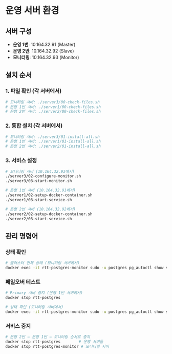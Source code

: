 # 운영 서버 환경

## 서버 구성
- **운영 1번**: 10.164.32.91 (Master)
- **운영 2번**: 10.164.32.92 (Slave)  
- **모니터링**: 10.164.32.93 (Monitor)

## 설치 순서

### 1. 파일 확인 (각 서버에서)
```bash
# 모니터링 서버: ./server3/00-check-files.sh
# 운영 1번 서버: ./server1/00-check-files.sh  
# 운영 2번 서버: ./server2/00-check-files.sh
```

### 2. 통합 설치 (각 서버에서)
```bash
# 모니터링 서버: ./server3/01-install-all.sh
# 운영 1번 서버: ./server1/01-install-all.sh
# 운영 2번 서버: ./server2/01-install-all.sh
```

### 3. 서비스 설정
```bash
# 모니터링 서버 (10.164.32.93에서)
./server3/02-configure-monitor.sh
./server3/03-start-monitor.sh

# 운영 1번 서버 (10.164.32.91에서)  
./server1/02-setup-docker-container.sh
./server1/03-start-service.sh

# 운영 2번 서버 (10.164.32.92에서)
./server2/02-setup-docker-container.sh  
./server2/03-start-service.sh
```

## 관리 명령어

### 상태 확인
```bash
# 클러스터 전체 상태 (모니터링 서버에서)
docker exec -it rtt-postgres-monitor sudo -u postgres pg_autoctl show state --pgdata /var/lib/postgresql/data
```

### 페일오버 테스트  
```bash
# Primary 서버 중지 (운영 1번 서버에서)
docker stop rtt-postgres

# 상태 확인 (모니터링 서버에서)
docker exec -it rtt-postgres-monitor sudo -u postgres pg_autoctl show state --pgdata /var/lib/postgresql/data
```

### 서비스 중지
```bash
# 운영 2번 → 운영 1번 → 모니터링 순서로 중지
docker stop rtt-postgres        # 운영 서버들
docker stop rtt-postgres-monitor # 모니터링 서버
```